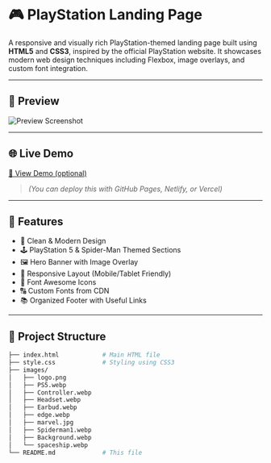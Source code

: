 # 🎮 PlayStation Landing Page

A responsive and visually rich PlayStation-themed landing page built using **HTML5** and **CSS3**, inspired by the official PlayStation website. It showcases modern web design techniques including Flexbox, image overlays, and custom font integration.

---

## 📸 Preview

![Preview Screenshot](preview.png) <!-- Replace with actual screenshot filename if available -->

---

## 🌐 Live Demo

[🔗 View Demo (optional)](https://your-live-demo-link.com)  
> _(You can deploy this with GitHub Pages, Netlify, or Vercel)_

---

## 🚀 Features

- 🎨 Clean & Modern Design
- 🕹️ PlayStation 5 & Spider-Man Themed Sections
- 🖼️ Hero Banner with Image Overlay
- 📱 Responsive Layout (Mobile/Tablet Friendly)
- 🧩 Font Awesome Icons
- 🔠 Custom Fonts from CDN
- 📚 Organized Footer with Useful Links

---

## 📁 Project Structure

```bash
├── index.html            # Main HTML file
├── style.css             # Styling using CSS3
├── images/
│   ├── logo.png
│   ├── PS5.webp
│   ├── Controller.webp
│   ├── Headset.webp
│   ├── Earbud.webp
│   ├── edge.webp
│   ├── marvel.jpg
│   ├── Spiderman1.webp
│   ├── Background.webp
│   └── spaceship.webp
└── README.md             # This file
